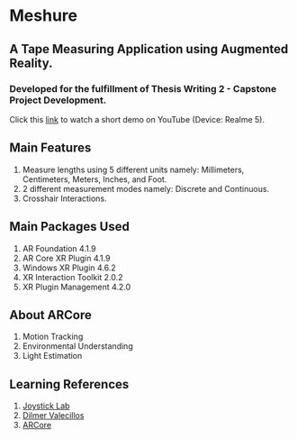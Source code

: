 # Meshure
## A Tape Measuring Application using Augmented Reality.
### Developed for the fulfillment of Thesis Writing 2 - Capstone Project Development.

Click this [link](https://youtu.be/79uq5OjmpJQ) to watch a short demo on YouTube (Device: Realme 5).

## Main Features
1. Measure lengths using 5 different units namely: Millimeters, Centimeters, Meters, Inches, and Foot.
2. 2 different measurement modes namely: Discrete and Continuous.
3. Crosshair Interactions.

## Main Packages Used
1. AR Foundation 4.1.9
2. AR Core XR Plugin 4.1.9
3. Windows XR Plugin 4.6.2
4. XR Interaction Toolkit 2.0.2
5. XR Plugin Management 4.2.0

## About ARCore
1. Motion Tracking
2. Environmental Understanding
3. Light Estimation

## Learning References
1. [Joystick Lab](https://www.youtube.com/c/JoystickLab)
2. [Dilmer Valecillos](https://www.youtube.com/c/DilmerV)
3. [ARCore](https://developers.google.com/ar)


